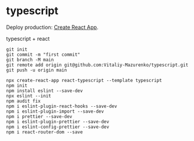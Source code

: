 # typescript

Deploy production:
[Create React App](https://vitaliy-mazurenko.github.io/typescript/).

typescript + react

```
git init
git commit -m "first commit"
git branch -M main
git remote add origin git@github.com:Vitaliy-Mazurenko/typescript.git
git push -u origin main
```

```
npx create-react-app react-typescript --template typescript
npm init
npm install eslint --save-dev
npx eslint --init
npm audit fix
npm i eslint-plugin-react-hooks --save-dev
npm i eslint-plugin-import --save-dev
npm i prettier --save-dev
npm i eslint-plugin-prettier --save-dev
npm i eslint-config-prettier --save-dev
npm i react-router-dom --save

```
